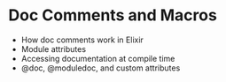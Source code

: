 

# Doc Comments and Macros

- How doc comments work in Elixir
- Module attributes
- Accessing documentation at compile time
- @doc, @moduledoc, and custom attributes

